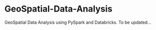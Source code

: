 # GeoSpatial-Data-Analysis
GeoSpatial Data Analysis using PySpark and Databricks. To be updated... 
